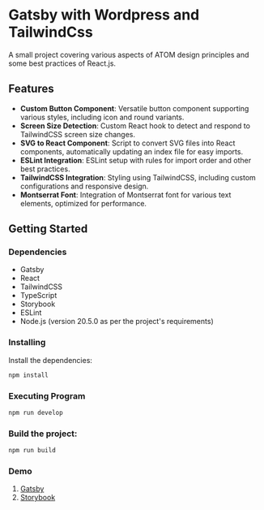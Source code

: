 # Gatsby with Wordpress and TailwindCss

A small project covering various aspects of ATOM design principles and some best practices of React.js.

## Features

- **Custom Button Component**: Versatile button component supporting various styles, including icon and round variants.
- **Screen Size Detection**: Custom React hook to detect and respond to TailwindCSS screen size changes.
- **SVG to React Component**: Script to convert SVG files into React components, automatically updating an index file for easy imports.
- **ESLint Integration**: ESLint setup with rules for import order and other best practices.
- **TailwindCSS Integration**: Styling using TailwindCSS, including custom configurations and responsive design.
- **Montserrat Font**: Integration of Montserrat font for various text elements, optimized for performance.

## Getting Started

### Dependencies

- Gatsby
- React
- TailwindCSS
- TypeScript
- Storybook
- ESLint
- Node.js (version 20.5.0 as per the project's requirements)

### Installing

Install the dependencies:

```sh
npm install
```

### Executing Program

```sh
npm run develop
```

### Build the project:

```sh
npm run build
```

### Demo

1.  [Gatsby](https://bright-longma-c72984.netlify.app/)
2.  [Storybook](https://stately-khapse-085a26.netlify.app/)
